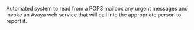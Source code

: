Automated system to read from a POP3 mailbox any urgent messages and invoke an Avaya web service that will call into the appropriate person to report it.